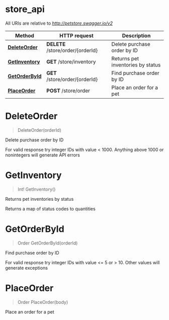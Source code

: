 # store_api

All URIs are relative to *http://petstore.swagger.io/v2*

Method | HTTP request | Description
------------- | ------------- | -------------
[**DeleteOrder**](store_api.md#DeleteOrder) | **DELETE** /store/order/{orderId} | Delete purchase order by ID
[**GetInventory**](store_api.md#GetInventory) | **GET** /store/inventory | Returns pet inventories by status
[**GetOrderById**](store_api.md#GetOrderById) | **GET** /store/order/{orderId} | Find purchase order by ID
[**PlaceOrder**](store_api.md#PlaceOrder) | **POST** /store/order | Place an order for a pet


<a name="DeleteOrder"></a>
# **DeleteOrder**
> DeleteOrder(orderId)

Delete purchase order by ID

For valid response try integer IDs with value &lt; 1000. Anything above 1000 or nonintegers will generate API errors
<a name="GetInventory"></a>
# **GetInventory**
> Int! GetInventory()

Returns pet inventories by status

Returns a map of status codes to quantities
<a name="GetOrderById"></a>
# **GetOrderById**
> Order GetOrderById(orderId)

Find purchase order by ID

For valid response try integer IDs with value &lt;&#x3D; 5 or &gt; 10. Other values will generate exceptions
<a name="PlaceOrder"></a>
# **PlaceOrder**
> Order PlaceOrder(body)

Place an order for a pet
